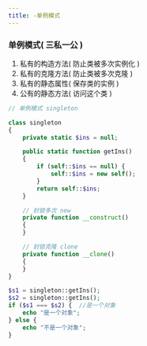 ```yaml
---
title: -单例模式
---
```


### 单例模式( 三私一公 )

1. 私有的构造方法( 防止类被多次实例化 )
2. 私有的克隆方法( 防止类被多次克隆 )
3. 私有的静态属性( 保存类的实例 )
4. 公有的静态方法( 访问这个类 )

```php
// 单例模式 singleton

class singleton
{
    private static $ins = null;

    public static function getIns()
    {
        if (self::$ins == null) {
            self::$ins = new self();
        }
        return self::$ins;
    }

    // 封锁多次 new
    private function __construct()
    {
    }

    // 封锁克隆 clone
    private function __clone()
    {
    }
}

$s1 = singleton::getIns();
$s2 = singleton::getIns();
if ($s1 === $s2) {  //是一个对象
    echo "是一个对象";
} else {
    echo "不是一个对象";
}
```

